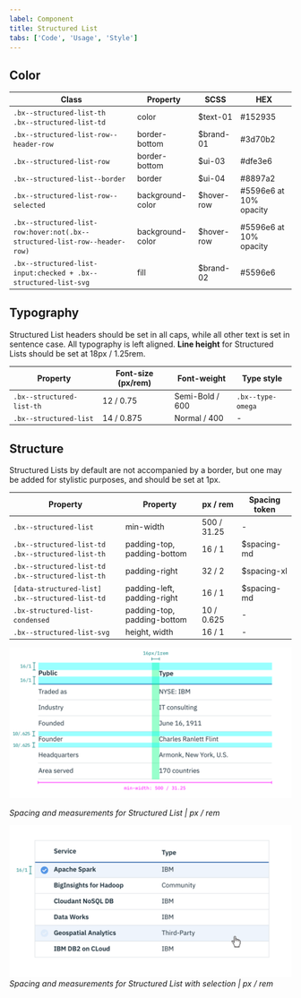 ```yaml
---
label: Component
title: Structured List
tabs: ['Code', 'Usage', 'Style']
---
```


## Color

| Class                                                                      | Property         | SCSS       | HEX                    |
| -------------------------------------------------------------------------- | ---------------- | ---------- | ---------------------- |
| `.bx--structured-list-th` </br> `.bx--structured-list-td`                  | color            | $text-01   | #152935                |
| `.bx--structured-list-row--header-row`                                     | border-bottom    | $brand-01  | #3d70b2                |
| `.bx--structured-list-row`                                                 | border-bottom    | $ui-03     | #dfe3e6                |
| `.bx--structured-list--border`                                             | border           | $ui-04     | #8897a2                |
| `.bx--structured-list-row--selected`                                       | background-color | $hover-row | #5596e6 at 10% opacity |
| `.bx--structured-list-row:hover:not(.bx--structured-list-row--header-row)` | background-color | $hover-row | #5596e6 at 10% opacity |
| `.bx--structured-list-input:checked + .bx--structured-list-svg`            | fill             | $brand-02  | #5596e6                |

## Typography

Structured List headers should be set in all caps, while all other text is set in sentence case. All typography is left aligned. **Line height** for Structured Lists should be set at 18px / 1.25rem.

| Property                  | Font-size (px/rem) | Font-weight     | Type style        |
| ------------------------- | ------------------ | --------------- | ----------------- |
| `.bx--structured-list-th` | 12 / 0.75          | Semi-Bold / 600 | `.bx--type-omega` |
| `.bx--structured-list`    | 14 / 0.875         | Normal / 400    | -                 |

## Structure

Structured Lists by default are not accompanied by a border, but one may be added for stylistic purposes, and should be set at 1px.

| Property                                                  | Property                    | px / rem    | Spacing token |
| --------------------------------------------------------- | --------------------------- | ----------- | ------------- |
| `.bx--structured-list`                                    | min-width                   | 500 / 31.25 | -             |
| `.bx--structured-list-td` </br> `.bx--structured-list-th` | padding-top, padding-bottom | 16 / 1      | $spacing-md   |
| `.bx--structured-list-td` </br> `.bx--structured-list-th` | padding-right               | 32 / 2      | $spacing-xl   |
| `[data-structured-list] .bx--structured-list-td`          | padding-left, padding-right | 16 / 1      | $spacing-md   |
| `.bx-structured-list-condensed`                           | padding-top, padding-bottom | 10 / 0.625  | -             |
| `.bx--structured-list-svg`                                | height, width               | 16 / 1      | -             |

![Spacing and measurements for Structured List](images/structured-list-style-1.png)

_Spacing and measurements for Structured List | px / rem_

![Spacing and measurements for Structured List with selection](images/structured-list-style-2.png)
_Spacing and measurements for Structured List with selection | px / rem_

